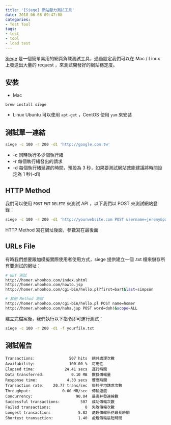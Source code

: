 ```yaml
---
title: '[Siege] 網站壓力測試工具'
date: 2018-06-08 09:47:08
categories: 
- Test Tool
tags:
- test
- tool
- load test
---
```


[Siege](https://github.com/JoeDog/siege) 是一個簡單易用的網頁負載測試工具，通過設定我們可以在 Mac / Linux 上發送出大量的 request ，來測試開發好的網站穩定度。

<!-- more -->

## 安裝

- Mac

```bash
brew install siege
```

- Linux
  Ubuntu 可以使用 `apt-get` ，CentOS 使用 `yum` 來安裝

## 測試單一連結

```bash
siege -c 100 -r 200 -d1 'http://google.com.tw'
```

- -c 同時執行多少個執行緒
- -r 每個執行緒發出的請求
- -d 每個執行緒延遲的時間，預設為 3 秒，如果要測試網站效能建議將時間設定為 1 秒(-d1)

## HTTP Method

我們可以使用 `POST` `PUT` `DELETE` 來測試 API ，以下我們以 POST 來測試網站登錄：

```bash
siege -c 100 -r 200 -d1 'http://yourwebsite.com POST username=jeremy&password=test123'
```

HTTP Method 寫在網址後面，參數寫在最後面

## URLs File

有時我們想要跟加模擬實際使用者使用方式，siege 提供建立一個 .txt 檔來儲存所有要測試的網址：

```bash
# GET 測試
http://homer.whoohoo.com/index.shtml
http://homer.whoohoo.com/howto.jsp
http://homer.whoohoo.com/cgi-bin/hello.pl?first=bart&last=simpson

# 其他 Method 測試
http://homer.whoohoo.com/cgi-bin/hello.pl POST name=homer
http://homer.whoohoo.com/haha.jsp POST word=doh!&scope=ALL
```

建立完檔案後，我們執行以下指令即可運行測試：

```bash
siege -c 100 -r 200 -d1 -f yourfile.txt
```

## 測試報告

```text
Transactions:               507 hits  總共處理次數
Availability:               100.00 %  可用性
Elapsed time:             24.41 secs  運行時間
Data transferred:            0.10 MB  數據傳輸量
Response time:             4.33 secs  響應時間
Transaction rate:    20.77 trans/sec  每秒平均請求次數
Throughput:              0.00 MB/sec  傳輸速度
Concurrency:                   90.04  最高并發連線數
Successful transactions:         507  成功傳輸次數
Failed transactions:               0  失敗傳輸次數
Longest transaction:            5.82  處理傳輸所花最長時間
Shortest transaction:           1.40  處理傳輸最短時間
```
